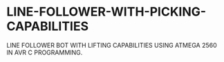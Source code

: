 # LINE-FOLLOWER-WITH-PICKING-CAPABILITIES
LINE FOLLOWER BOT  WITH LIFTING CAPABILITIES USING ATMEGA 2560 IN AVR C PROGRAMMING. 
